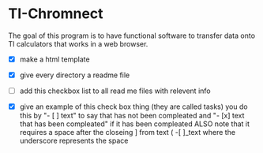 # TI-Chromnect
The goal of this program is to have functional software to transfer data onto TI calculators that works in a web browser.

- [x] make a html template
- [x] give every directory a readme file
- [ ] add this checkbox list to all read me files with relevent info 
- [X] give an example of this check box thing (they are called tasks) you do this by "- [ ] text" to say that has not been compleated and "- [x] text that has been compleated" if it has been compleated ALSO note that it requires a space after the closeing ] from text ( -[ ]_text where the underscore represents the space


